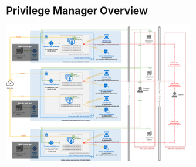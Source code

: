 [title]: # (Architecture Overview)
[tags]: # (Architecture,Overview)
[priority]: # (2) 
# Privilege Manager Overview

![PM Implementation Overview](images/pm_estate.png)

<!--
### General Architecture

![PM General Architecture](../pm/ugimages/pm_arch.png)

### Cloud Architecture for Azure and Amazon AWS Hosted Environments

![PM Cloud Architecture](../pm/ugimages/pm_arch_cloud.png)

### Proxy or Azure Bus Architecture for Environments without Internet Access

![PM No Internet](../pm/ugimages/pm_arch_nowww.png)
-->
